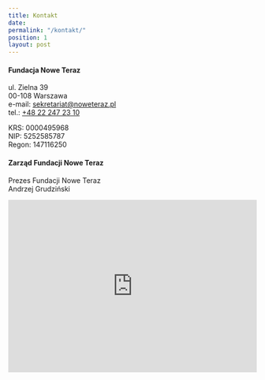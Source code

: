 ```yaml
---
title: Kontakt
date:
permalink: "/kontakt/"
position: 1
layout: post
---
```


#### Fundacja Nowe Teraz

ul. Zielna 39  
00-108 Warszawa  
e-mail: [sekretariat@noweteraz.pl](mailto:sekretariat@noweteraz.pl)  
tel.: [+48 22 247 23 10](tel:+48222472310)

KRS: 0000495968  
NIP: 5252585787  
Regon: 147116250

#### Zarząd Fundacji Nowe Teraz

Prezes Fundacji Nowe Teraz  
Andrzej Grudziński

<iframe src="https://www.google.com/maps/embed?pb=!1m18!1m12!1m3!1d2443.3894782518387!2d21.00400831579683!3d52.23630897976143!2m3!1f0!2f0!3f0!3m2!1i1024!2i768!4f13.1!3m3!1m2!1s0x471ecc8a481657ad%3A0x5b19c550ef2189a2!2sZielna%2039%2C%2000-017%20Warszawa!5e0!3m2!1spl!2spl!4v1570106830247!5m2!1spl!2spl" width="100%" height="350" frameborder="0" style="border:0;" allowfullscreen=""></iframe>
